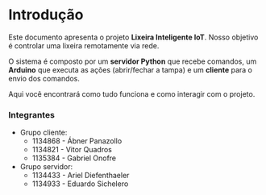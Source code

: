 # Introdução

Este documento apresenta o projeto **Lixeira Inteligente IoT**. Nosso objetivo é controlar uma lixeira remotamente via rede.

O sistema é composto por um **servidor Python** que recebe comandos, um **Arduino** que executa as ações (abrir/fechar a tampa) e um **cliente** para o envio dos comandos.

Aqui você encontrará como tudo funciona e como interagir com o projeto.

### Integrantes

* Grupo cliente:
  * 1134868 - Ábner Panazollo
  * 1134821 - Vitor Quadros
  * 1135384 - Gabriel Onofre
* Grupo servidor:
  * 1134433 - Ariel Diefenthaeler
  * 1134933 - Eduardo Sichelero

